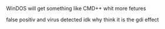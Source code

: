 WinDOS will get something like CMD++ whit more fetures 

false positiv and virus detected idk why think it is the gdi effect
